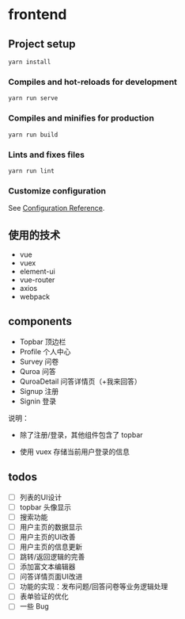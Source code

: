 # frontend

## Project setup

```
yarn install
```

### Compiles and hot-reloads for development

```
yarn run serve
```

### Compiles and minifies for production

```
yarn run build
```

### Lints and fixes files

```
yarn run lint
```

### Customize configuration

See [Configuration Reference](https://cli.vuejs.org/config/).



## 使用的技术

- vue
- vuex
- element-ui
- vue-router
- axios
- webpack



## components

- Topbar 顶边栏
- Profile 个人中心
- Survey 问卷
- Quroa 问答
- QuroaDetail 问答详情页（+我来回答）
- Signup 注册
- Signin 登录

说明：

- 除了注册/登录，其他组件包含了 topbar 

- 使用 vuex 存储当前用户登录的信息



## todos

- [ ] 列表的UI设计
- [ ] topbar 头像显示
- [ ] 搜索功能
- [ ] 用户主页的数据显示
- [ ] 用户主页的UI改善
- [ ] 用户主页的信息更新
- [ ] 跳转/返回逻辑的完善
- [ ] 添加富文本编辑器
- [ ] 问答详情页面UI改进
- [ ] 功能的实现：发布问题/回答问卷等业务逻辑处理
- [ ] 表单验证的优化
- [ ] 一些 Bug 